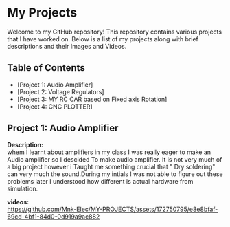 # My Projects
Welcome to my GitHub repository! This repository contains various projects that I have worked on. Below is a list of my projects along with brief descriptions and their Images and Videos.

## Table of Contents
- [Project 1: Audio Amplifier]
- [Project 2: Voltage Regulators]
- [Project 3: MY RC CAR based on Fixed axis Rotation]
- [Project 4: CNC PLOTTER]
  
## Project 1: Audio Amplifier

**Description:**  
whem I learnt about amplifiers in my class I was really eager to make an Audio amplifier so I descided To make audio amplifier.
It is not very much of a big project however i Taught me something crucial that " Dry soldering" can very much the sound.During my intials I was not able to figure out these problems later I understood how different is actual hardware from simulation.

**videos:**  
https://github.com/Mnk-Elec/MY-PROJECTS/assets/172750795/e8e8bfaf-69cd-4bf1-84d0-0d919a9ac882
